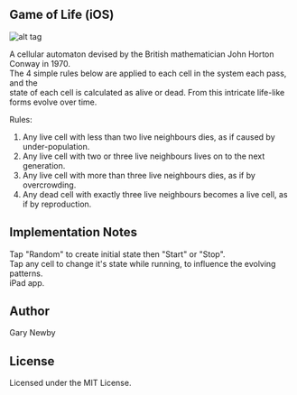 Game of Life (iOS)
------------------

![alt tag](https://raw.githubusercontent.com/garynewby/GameOfLife/master/GameOfLife/Images.xcassets/GOL.imageset/GOL.png)

A cellular automaton devised by the British mathematician John Horton Conway in 1970.  
The 4 simple rules below are applied to each cell in the system each pass, and the  
state of each cell is calculated as alive or dead. From this intricate life-like  
forms evolve over time.  

Rules:  
1. Any live cell with less than two live neighbours dies, as if caused by under-population.  
2. Any live cell with two or three live neighbours lives on to the next generation.  
3. Any live cell with more than three live neighbours dies, as if by overcrowding.  
4. Any dead cell with exactly three live neighbours becomes a live cell, as if by reproduction.  

Implementation Notes
--------------------
Tap "Random" to create initial state then "Start" or "Stop".  
Tap any cell to change it's state while running, to influence the evolving patterns.  
iPad app.  

Author
------
Gary Newby

License
-------
Licensed under the MIT License.


